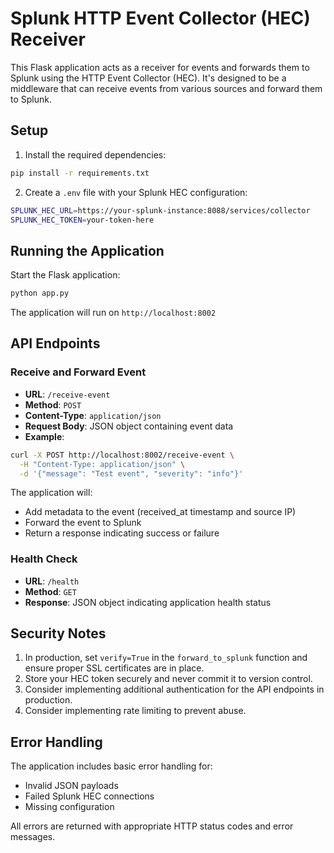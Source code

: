 # Splunk HTTP Event Collector (HEC) Receiver

This Flask application acts as a receiver for events and forwards them to Splunk using the HTTP Event Collector (HEC). It's designed to be a middleware that can receive events from various sources and forward them to Splunk.

## Setup

1. Install the required dependencies:
```bash
pip install -r requirements.txt
```

2. Create a `.env` file with your Splunk HEC configuration:
```bash
SPLUNK_HEC_URL=https://your-splunk-instance:8088/services/collector
SPLUNK_HEC_TOKEN=your-token-here
```

## Running the Application

Start the Flask application:
```bash
python app.py
```

The application will run on `http://localhost:8002`

## API Endpoints

### Receive and Forward Event
- **URL**: `/receive-event`
- **Method**: `POST`
- **Content-Type**: `application/json`
- **Request Body**: JSON object containing event data
- **Example**:
```bash
curl -X POST http://localhost:8002/receive-event \
  -H "Content-Type: application/json" \
  -d '{"message": "Test event", "severity": "info"}'
```

The application will:
- Add metadata to the event (received_at timestamp and source IP)
- Forward the event to Splunk
- Return a response indicating success or failure

### Health Check
- **URL**: `/health`
- **Method**: `GET`
- **Response**: JSON object indicating application health status

## Security Notes

1. In production, set `verify=True` in the `forward_to_splunk` function and ensure proper SSL certificates are in place.
2. Store your HEC token securely and never commit it to version control.
3. Consider implementing additional authentication for the API endpoints in production.
4. Consider implementing rate limiting to prevent abuse.

## Error Handling

The application includes basic error handling for:
- Invalid JSON payloads
- Failed Splunk HEC connections
- Missing configuration

All errors are returned with appropriate HTTP status codes and error messages. 